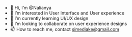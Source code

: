 - 👋 Hi, I’m @Nalianya
- 👀 I’m interested in User Interface and User experience
- 🌱 I’m currently learning UI/UX design
- 💞️ I’m looking to collaborate on user experience designs
- 📫 How to reach me, contact simediake@gmail.com

<!---
Nalianya/Nalianya is a ✨ special ✨ repository because its `README.md` (this file) appears on your GitHub profile.
You can click the Preview link to take a look at your changes.
--->
